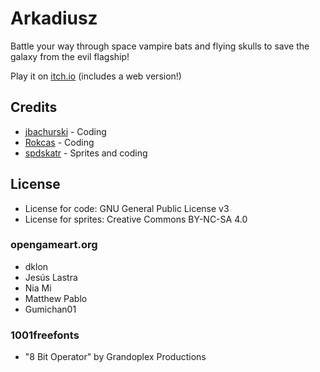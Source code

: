 # Arkadiusz

Battle your way through space vampire bats and flying skulls to save the galaxy from the evil flagship!

Play it on [itch.io](https://jbachurski.itch.io/arkadiusz) (includes a web version!)

## Credits

- [jbachurski](https://github.com/jbachurski) - Coding
- [Rokcas](https://github.com/Rokcas) - Coding
- [spdskatr](https://github.com/spdskatr) - Sprites and coding

## License
- License for code: GNU General Public License v3
- License for sprites: Creative Commons BY-NC-SA 4.0

### opengameart.org

- dklon
- Jesús Lastra
- Nia Mi
- Matthew Pablo
- Gumichan01

### 1001freefonts
- "8 Bit Operator" by Grandoplex Productions
